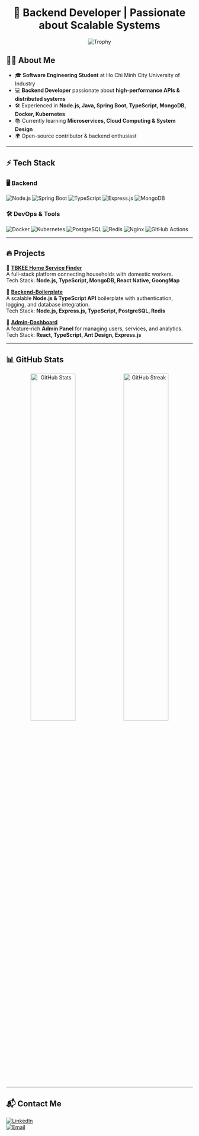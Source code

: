 <h1 align="center">🚀 Backend Developer | Passionate about Scalable Systems</h1>
<p align="center">
  <img src="https://github-profile-trophy.vercel.app/?username=your-username&theme=onedark" alt="Trophy" />
</p>

## 👨‍💻 About Me
- 🎓 **Software Engineering Student** at Ho Chi Minh City University of Industry  
- 💻 **Backend Developer** passionate about **high-performance APIs & distributed systems**  
- 🛠️ Experienced in **Node.js, Java, Spring Boot, TypeScript, MongoDB, Docker, Kubernetes**  
- 📚 Currently learning **Microservices, Cloud Computing & System Design**  
- 🌍 Open-source contributor & backend enthusiast  

---

## ⚡ Tech Stack  

### **🖥️ Backend**  
![Node.js](https://img.shields.io/badge/Node.js-339933?style=for-the-badge&logo=node.js&logoColor=white)
![Spring Boot](https://img.shields.io/badge/Spring%20Boot-6DB33F?style=for-the-badge&logo=spring-boot&logoColor=white)
![TypeScript](https://img.shields.io/badge/TypeScript-007ACC?style=for-the-badge&logo=typescript&logoColor=white)
![Express.js](https://img.shields.io/badge/Express.js-404D59?style=for-the-badge)
![MongoDB](https://img.shields.io/badge/MongoDB-4EA94B?style=for-the-badge&logo=mongodb&logoColor=white)

### **🛠️ DevOps & Tools**  
![Docker](https://img.shields.io/badge/Docker-2496ED?style=for-the-badge&logo=docker&logoColor=white)
![Kubernetes](https://img.shields.io/badge/Kubernetes-326CE5?style=for-the-badge&logo=kubernetes&logoColor=white)
![PostgreSQL](https://img.shields.io/badge/PostgreSQL-336791?style=for-the-badge&logo=postgresql&logoColor=white)
![Redis](https://img.shields.io/badge/Redis-DC382D?style=for-the-badge&logo=redis&logoColor=white)
![Nginx](https://img.shields.io/badge/Nginx-009639?style=for-the-badge&logo=nginx&logoColor=white)
![GitHub Actions](https://img.shields.io/badge/GitHub_Actions-2088FF?style=for-the-badge&logo=github-actions&logoColor=white)

---

## 🔥 Projects  

🚀 **[TBKEE Home Service Finder](https://github.com/your-username/TBKEE-Platform)**  
A full-stack platform connecting households with domestic workers.  
Tech Stack: **Node.js, TypeScript, MongoDB, React Native, GoongMap**  

🔹 **[Backend-Boilerplate](https://github.com/your-username/Backend-Boilerplate)**  
A scalable **Node.js & TypeScript API** boilerplate with authentication, logging, and database integration.  
Tech Stack: **Node.js, Express.js, TypeScript, PostgreSQL, Redis**  

🔹 **[Admin-Dashboard](https://github.com/your-username/Admin-Dashboard)**  
A feature-rich **Admin Panel** for managing users, services, and analytics.  
Tech Stack: **React, TypeScript, Ant Design, Express.js**  

---

## 📊 GitHub Stats  
<p align="center">
  <img src="https://github-readme-stats.vercel.app/api?username=your-username&show_icons=true&theme=radical" width="49%" alt="GitHub Stats"/>
  <img src="https://github-readme-streak-stats.herokuapp.com/?user=your-username&theme=radical" width="49%" alt="GitHub Streak"/>
</p>

---

## 📬 Contact Me  
[![LinkedIn](https://img.shields.io/badge/LinkedIn-0077B5?style=for-the-badge&logo=linkedin&logoColor=white)](https://linkedin.com/in/your-profile)  
[![Email](https://img.shields.io/badge/Email-0078D4?style=for-the-badge&logo=gmail&logoColor=white)](mailto:your.email@example.com)  
